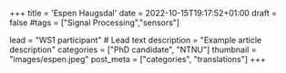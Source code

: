 +++
title = 'Espen Haugsdal'
date = 2022-10-15T19:17:52+01:00
draft = false
#tags = ["Signal Processing","sensors"]

lead = "WS1 participant" # Lead text
description =  "Example article description"
categories = ["PhD candidate", "NTNU"]
thumbnail = "images/espen.jpeg"
post_meta = ["categories", "translations"]
+++
